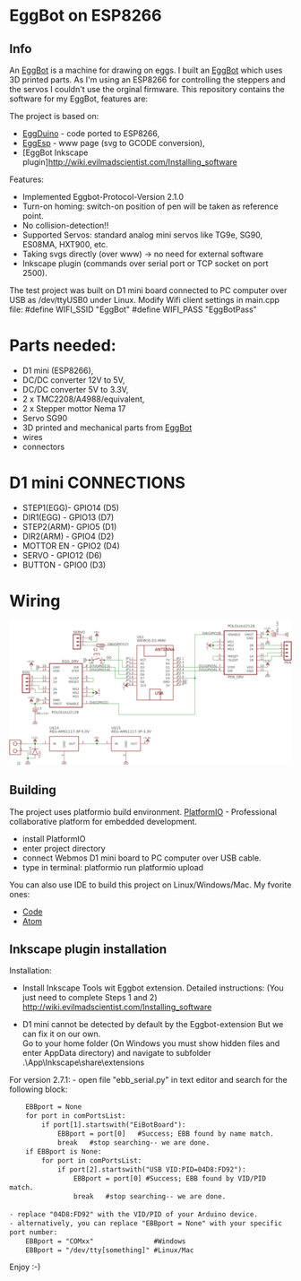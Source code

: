 # EggBot on ESP8266

## Info

An [EggBot](https://egg-bot.com/) is a machine for drawing on eggs. I built an [EggBot](https://www.thingiverse.com/thing:3431363) which uses 3D printed parts.
As I'm using an ESP8266 for controlling the steppers and the servos I couldn't use the orginal firmware. This repository contains the software for my EggBot, features are:

The project is based on:
- [EggDuino](https://github.com/schlion/EggDuino) - code ported to ESP8266,
- [EggEsp](https://github.com/M4GNV5/EggEsp) - www page (svg to GCODE conversion),
- [EggBot Inkscape plugin]http://wiki.evilmadscientist.com/Installing_software

Features:
- Implemented Eggbot-Protocol-Version 2.1.0
- Turn-on homing: switch-on position of pen will be taken as reference point.
- No collision-detection!!
- Supported Servos: standard analog mini servos like TG9e, SG90, ES08MA, HXT900, etc.
- Taking svgs directly (over www) -> no need for external software
- Inkscape plugin (commands over serial port or TCP socket on port 2500).

The test project was built on D1 mini board connected to PC computer over USB as /dev/ttyUSB0 under Linux.
Modify Wifi client settings in main.cpp file:
#define WIFI_SSID                "EggBot"
#define WIFI_PASS                "EggBotPass"

# Parts needed:
* D1 mini (ESP8266),
* DC/DC converter 12V to 5V,
* DC/DC converter 5V to 3.3V,
* 2 x TMC2208/A4988/equivalent,
* 2 x Stepper mottor Nema 17
* Servo SG90
* 3D printed and mechanical parts from [EggBot](https://www.thingiverse.com/thing:3431363)
* wires
* connectors

# D1 mini CONNECTIONS
* STEP1(EGG)- GPIO14 (D5)
* DIR1(EGG) - GPIO13 (D7)
* STEP2(ARM)- GPIO5  (D1)
* DIR2(ARM) - GPIO4  (D2)
* MOTTOR EN - GPIO2  (D4)
* SERVO     - GPIO12 (D6)
* BUTTON    - GPIO0  (D3)

# Wiring

![alt tag](https://github.com/BubuHub/EspEggBot/blob/main/blob/assets/schematic.png)

## Building

The project uses platformio build environment. 
[PlatformIO](https://platformio.org/) - Professional collaborative platform for embedded development.

* install PlatformIO
* enter project directory
* connect Webmos D1 mini board to PC computer over USB cable.
* type in terminal:
  platformio run
  platformio upload

You can also use IDE to build this project on Linux/Windows/Mac. My fvorite ones:
* [Code](https://code.visualstudio.com/) 
* [Atom](https://atom.io/)

## Inkscape plugin installation

Installation:
- Install Inkscape Tools wit Eggbot extension. Detailed instructions: (You just need to complete Steps 1 and 2)
http://wiki.evilmadscientist.com/Installing_software

- D1 mini cannot be detected by default by the Eggbot-extension
    But we can fix it on our own.  
    Go to your home folder (On Windows you must show hidden files and enter AppData directory) and navigate to subfolder .\App\Inkscape\share\extensions

For version 2.7.1:
    - open file "ebb_serial.py" in text editor and search for the following block:

        EBBport = None
        for port in comPortsList:
            if port[1].startswith("EiBotBoard"):
                EBBport = port[0]   #Success; EBB found by name match.
                break   #stop searching-- we are done.
        if EBBport is None:
            for port in comPortsList:
                if port[2].startswith("USB VID:PID=04D8:FD92"):
                    EBBport = port[0] #Success; EBB found by VID/PID match.
                    break   #stop searching-- we are done.      
 
    - replace "04D8:FD92" with the VID/PID of your Arduino device.  
    - alternatively, you can replace "EBBport = None" with your specific port number:
        EBBport = "COMxx"               #Windows
        EBBport = "/dev/tty[something]" #Linux/Mac

Enjoy :-)

